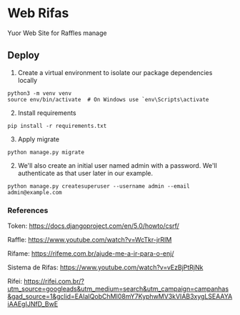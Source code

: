 # Web Rifas
Yuor Web Site for Raffles manage


## Deploy
1. Create a virtual environment to isolate our package dependencies locally
```
python3 -m venv venv
source env/bin/activate  # On Windows use `env\Scripts\activate
```
2. Install requirements
```
pip install -r requirements.txt
```
3. Apply migrate
```
python manage.py migrate
```
2. We'll also create an initial user named admin with a password. We'll authenticate as that user later in our example.
```
python manage.py createsuperuser --username admin --email admin@example.com
```

### References
Token:
https://docs.djangoproject.com/en/5.0/howto/csrf/

Raffle:
https://www.youtube.com/watch?v=WcTkr-jrRIM

Rifame:
https://rifeme.com.br/ajude-me-a-ir-para-o-enj/

Sistema de Rifas:
https://www.youtube.com/watch?v=vEzBjPtRjNk

Rifei:
https://rifei.com.br/?utm_source=googleads&utm_medium=search&utm_campaign=campanhas&gad_source=1&gclid=EAIaIQobChMI08mY7KyphwMV3kVIAB3xygLSEAAYAiAAEgIJNfD_BwE